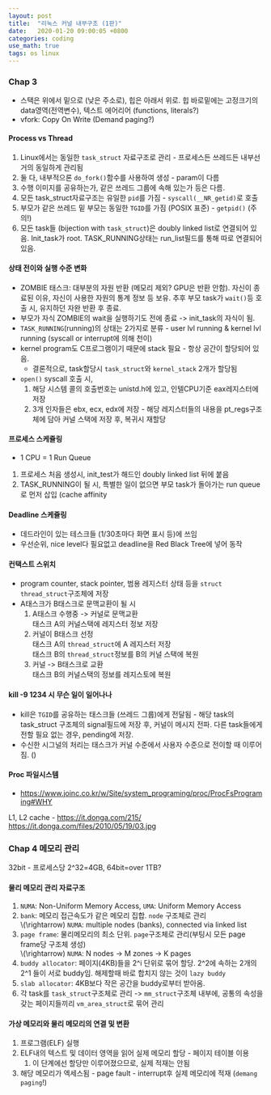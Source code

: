 ```yaml
---
layout: post
title:  "리눅스 커널 내부구조 (1판)"
date:   2020-01-20 09:00:05 +0800
categories: coding
use_math: true
tags: os linux
---
```



### Chap 3
* 스택은 위에서 밑으로 (낮은 주소로), 힙은 아래서 위로. 힙 바로밑에는 고정크기의 data영역(전역변수), 텍스트 에어리어 (functions, literals?)
* vfork: Copy On Write (Demand paging?)
  
#### Process vs Thread
1. Linux에서는 동일한 `task_struct` 자료구조로 관리 - 프로세스든 쓰레드든 내부선 거의 동일하게 관리됨
2. 둘 다, 내부적으론 `do_fork()`함수를 사용하여 생성 - param이 다름
3. 수행 이미지를 공유하는가, 같은 쓰레드 그룹에 속해 있는가 등은 다름.
4. 모든 task_struct자료구조는 유일한 `pid`를 가짐 - `syscall(__NR_getid)`로 호출
5. 부모가 같은 쓰레드 밑 부모는 동일한 `TGID`를 가짐 (POSIX 표준) - `getpid()` (주의!)
6. 모든 task들 (bijection with `task_struct`)은 doubly linked list로 연결되어 있음. Init_task가 root. TASK_RUNNING상태는 run_list필드를 통해 따로 연결되어 있음.

#### 상태 전이와 실행 수준 변화
* ZOMBIE 태스크: 대부분의 자원 반환 (메모리 제외? GPU은 반환 안함). 자신이 종료된 이유, 자신이 사용한 자원의 통계 정보 등 보유. 추후 부모 task가 `wait()`등 호출 시, 유지하던 자완 반환 후 종료.
* 부모가 자식 ZOMBIE의 wait을 실행하기도 전에 종료 -> init_task의 자식이 됨. 
* `TASK_RUNNING`(running)의 상태는 2가지로 분류 - user lvl running & kernel lvl running (syscall or interrupt에 의해 천이)
* kernel program도 C프로그램이기 때문에 stack 필요 - 항상 공간이 할당되어 있음.
  * 결론적으로, task할당시 `task_struct`와 `kernel_stack` 2개가 할당됨
* `open()` syscall 호출 시,
    1. 해당 시스템 콜의 호출번호는 unistd.h에 있고, 인텔CPU기준 eax레지스터에 저장
    2. 3개 인자들은 ebx, ecx, edx에 저장 - 해당 레지스터들의 내용을 pt_regs구조체에 담아 커널 스택에 저장 후, 복귀시 재할당

#### 프로세스 스케쥴링
* 1 CPU = 1 Run Queue

1. 프로세스 처음 생성시, init_test가 해드인 doubly linked list 뒤에 붙음
2. TASK_RUNNING이 될 시, 특별한 일이 없으면 부모 task가 돌아가는 run queue로 먼저 삽입 (cache affinity

#### Deadline 스케쥴링
- 데드라인이 있는 테스크들 (1/30초마다 화면 표시 등)에 쓰임
- 우선순위, nice level다 필요없고 deadline을 Red Black Tree에 넣어 동작


#### 컨택스트 스위치
- program counter, stack pointer, 범용 레지스터 상태 등을 `struct thread_struct`구조체에 저장
- A태스크가 B태스크로 문맥교환이 될 시
    1. A태스크 수행중 -> 커널로 문맥교환  
    태스크 A의 커널스택에 레지스터 정보 저장
    2. 커널이 B태스크 선정  
    태스크 A의 `thread_struct`에 A 레지스터 저장  
    태스크 B의 `thread_struct`정보를 B의 커널 스택에 복원
    3. 커널 -> B태스크로 교환  
    태스크 B의 커널스택의 정보를 레지스토에 복원

#### kill -9 1234 시 무슨 일이 일어나나
* kill은 `TGID`를 공유하는 태스크들 (쓰레드 그룹)에게 전달됨 - 해당 task의 task_struct 구조체의 signal필드에 저장 후, 커널이 메시지 전파. 다른 task들에게 전할 필요 없는 경우, pending에 저장.
* 수신한 시그널의 처리는 태스크가 커널 수준에서 사용자 수준으로 전이할 때 이루어짐. ()

#### Proc 파일시스템
* https://www.joinc.co.kr/w/Site/system_programing/proc/ProcFsPrograming#WHY


L1, L2 cache - https://it.donga.com/215/
https://it.donga.com/files/2010/05/19/03.jpg


### Chap 4 메모리 관리
32bit - 프로세스당 2^32=4GB, 64bit=over 1TB?

#### 물리 메모리 관리 자료구조
1. `NUMA`: Non-Uniform Memory Access, `UMA`: Uniform Memory Access
2. `bank`: 메모리 접근속도가 같은 메모리 집합. `node` 구조체로 관리  
   \\(\rightarrow\) `NUMA`: multiple nodes (banks), connected via linked list
3. `page frame`: 물리메모리의 최소 단위. `page`구조체로 관리(부팅시 모든 page frame당 구조체 생성)  
   \\(\rightarrow\) `NUMA`: N nodes -> M zones -> K pages
4. `buddy allocator`: 페이지(4KB)들을 2^i 단위로 묶어 할당. 2^2에 속하는 2개의 2^1 들이 서로 buddy임. 해제할때 바로 합치지 않는 것이 `lazy buddy`
5. `slab allocator`: 4KB보다 작은 공간을 buddy로부터 받아옴.
6. 각 task를 `task_struct`구조체로 관리 -> `mm_struct`구조체 내부에, 공통의 속성을 갖는 페이지들끼리 `vm_area_struct`로 묶어 관리

#### 가상 메모리와 물리 메모리의 연결 및 변환
1. 프로그램(ELF) 실행 
2. ELF내의 텍스트 및 데이터 영역을 읽어 실제 메모리 할당 - 페이지 테이블 이용
   1. 이 단계에선 할당만 이루어졌으므로, 실제 적재는 안됨
3. 해당 메모리가 엑세스됨 - page fault - interrupt후 실제 메모리에 적재 (`demang paging`!)